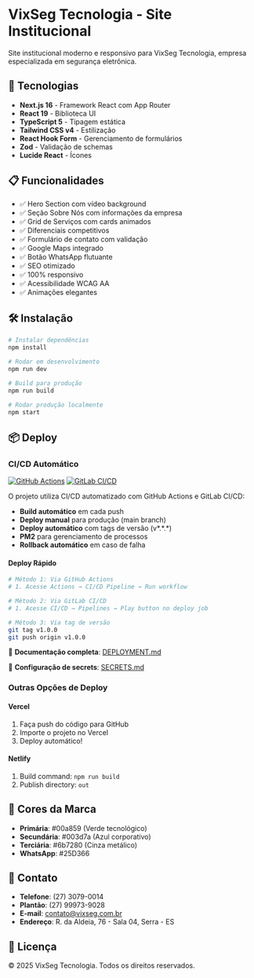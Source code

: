 # VixSeg Tecnologia - Site Institucional

Site institucional moderno e responsivo para VixSeg Tecnologia, empresa especializada em segurança eletrônica.

## 🚀 Tecnologias

- **Next.js 16** - Framework React com App Router
- **React 19** - Biblioteca UI
- **TypeScript 5** - Tipagem estática
- **Tailwind CSS v4** - Estilização
- **React Hook Form** - Gerenciamento de formulários
- **Zod** - Validação de schemas
- **Lucide React** - Ícones

## 📋 Funcionalidades

- ✅ Hero Section com vídeo background
- ✅ Seção Sobre Nós com informações da empresa
- ✅ Grid de Serviços com cards animados
- ✅ Diferenciais competitivos
- ✅ Formulário de contato com validação
- ✅ Google Maps integrado
- ✅ Botão WhatsApp flutuante
- ✅ SEO otimizado
- ✅ 100% responsivo
- ✅ Acessibilidade WCAG AA
- ✅ Animações elegantes

## 🛠️ Instalação

```bash
# Instalar dependências
npm install

# Rodar em desenvolvimento
npm run dev

# Build para produção
npm run build

# Rodar produção localmente
npm start
```

## 📦 Deploy

### CI/CD Automático

[![GitHub Actions](https://github.com/YOUR_USERNAME/vixseg-site/workflows/CI%2FCD%20Pipeline/badge.svg)](https://github.com/YOUR_USERNAME/vixseg-site/actions)
[![GitLab CI/CD](https://gitlab.com/YOUR_USERNAME/vixseg-site/badges/main/pipeline.svg)](https://gitlab.com/YOUR_USERNAME/vixseg-site/-/pipelines)

O projeto utiliza CI/CD automatizado com GitHub Actions e GitLab CI/CD:

- **Build automático** em cada push
- **Deploy manual** para produção (main branch)
- **Deploy automático** com tags de versão (v*.*.\*)
- **PM2** para gerenciamento de processos
- **Rollback automático** em caso de falha

#### Deploy Rápido

```bash
# Método 1: Via GitHub Actions
# 1. Acesse Actions → CI/CD Pipeline → Run workflow

# Método 2: Via GitLab CI/CD
# 1. Acesse CI/CD → Pipelines → Play button no deploy job

# Método 3: Via tag de versão
git tag v1.0.0
git push origin v1.0.0
```

📖 **Documentação completa**: [DEPLOYMENT.md](./DEPLOYMENT.md)

🔐 **Configuração de secrets**: [SECRETS.md](./SECRETS.md)

### Outras Opções de Deploy

#### Vercel

1. Faça push do código para GitHub
2. Importe o projeto no Vercel
3. Deploy automático!

#### Netlify

1. Build command: `npm run build`
2. Publish directory: `out`

## 🎨 Cores da Marca

- **Primária**: #00a859 (Verde tecnológico)
- **Secundária**: #003d7a (Azul corporativo)
- **Terciária**: #6b7280 (Cinza metálico)
- **WhatsApp**: #25D366

## 📱 Contato

- **Telefone**: (27) 3079-0014
- **Plantão**: (27) 99973-9028
- **E-mail**: contato@vixseg.com.br
- **Endereço**: R. da Aldeia, 76 - Sala 04, Serra - ES

## 📄 Licença

© 2025 VixSeg Tecnologia. Todos os direitos reservados.
